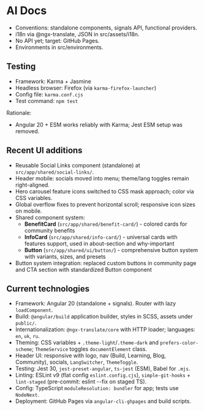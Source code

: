 # AI Docs

- Conventions: standalone components, signals API, functional providers.
- i18n via @ngx-translate, JSON in src/assets/i18n.
- No API yet; target: GitHub Pages.
- Environments in src/environments.
## Testing

- Framework: Karma + Jasmine
- Headless browser: Firefox (via `karma-firefox-launcher`)
- Config file: `karma.conf.cjs`
- Test command: `npm test`

Rationale:
- Angular 20 + ESM works reliably with Karma; Jest ESM setup was removed.

## Recent UI additions

- Reusable Social Links component (standalone) at `src/app/shared/social-links/`.
- Header mobile: socials moved into menu; theme/lang toggles remain right-aligned.
- Hero carousel feature icons switched to CSS mask approach; color via CSS variables.
- Global overflow fixes to prevent horizontal scroll; responsive icon sizes on mobile.
- Shared component system:
  - **BenefitCard** (`src/app/shared/benefit-card/`) - colored cards for community benefits
  - **InfoCard** (`src/app/shared/info-card/`) - universal cards with features support, used in about-section and why-important
  - **Button** (`src/app/shared/ui/button/`) - comprehensive button system with variants, sizes, and presets
- Button system integration: replaced custom buttons in community page and CTA section with standardized Button component

## Current technologies

- Framework: Angular 20 (standalone + signals). Router with lazy `loadComponent`.
- Build: `@angular/build` application builder, styles in SCSS, assets under `public/`.
- Internationalization: `@ngx-translate/core` with HTTP loader; languages: `en`, `uk`, `ru`.
- Theming: CSS variables + `.theme-light`/`.theme-dark` and `prefers-color-scheme`; `ThemeService` toggles `documentElement` class.
- Header UI: responsive with logo, nav (Build, Learning, Blog, Community), socials, `LangSwitcher`, `ThemeToggle`.
- Testing: Jest 30, `jest-preset-angular`, `ts-jest` (ESM), Babel for `.mjs`.
- Linting: ESLint v9 (flat config `eslint.config.cjs`), `simple-git-hooks` + `lint-staged` (pre-commit: eslint --fix on staged TS).
- Config: TypeScript `moduleResolution: bundler` for app; tests use `NodeNext`.
- Deployment: GitHub Pages via `angular-cli-ghpages` and build scripts.
